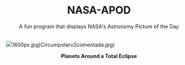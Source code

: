 <div align="center">
  <h1>
    NASA-APOD
  </h1>
</div>
  
<div align="center">
  A fun program that displays NASA's Astronomy Picture of the Day
</div>

<br>

![](https://apod.nasa.gov/apod/image/2404/EclipsePlanets_Vetter_1014.jpg)1600px.jpg)Circumpolarv2comentada.jpg)

<p align = "center">
  <b>Planets Around a Total Eclipse</b>
</p>
